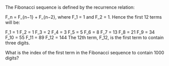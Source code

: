 The Fibonacci sequence is defined by the recurrence relation:

F_n = F_{n−1} + F_{n−2}, where F_1 = 1 and F_2 = 1.
Hence the first 12 terms will be:

F_1 = 1
F_2 = 1
F_3 = 2
F_4 = 3
F_5 = 5
F_6 = 8
F_7 = 13
F_8 = 21
F_9 = 34
F_10 = 55
F_11 = 89
F_12 = 144
The 12th term, F_12, is the first term to contain three digits.

What is the index of the first term in the Fibonacci sequence to contain 1000 digits?
